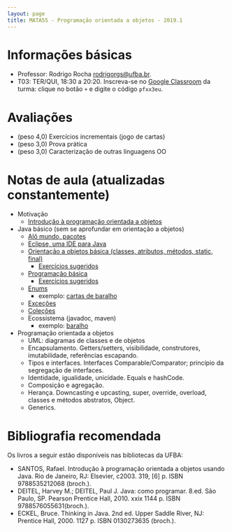 ```yaml
---
layout: page
title: MATA55 - Programação orientada a objetos - 2019.1
---
```


# Informações básicas

- Professor: Rodrigo Rocha <rodrigorgs@ufba.br>. 
- T03: TER/QUI, 18:30 a 20:20. Inscreva-se no [Google Classroom](https://classroom.google.com/) da turma: clique no botão `+` e digite o código `pfxx3eu`.


# Avaliações

- (peso 4,0) Exercícios incrementais (jogo de cartas)
- (peso 3,0) Prova prática
- (peso 3,0) Caracterização de outras linguagens OO

# Notas de aula (atualizadas constantemente)

- Motivação
  - [Introdução à programação orientada a objetos](https://docs.google.com/presentation/d/1bdzbS51fA-BewCaC0gMNuTSQWtDXfrHKVRiR3I-URnY/edit)
- Java básico (sem se aprofundar em orientação a objetos)
  - [Alô mundo, pacotes](aula-java-alomundo)
  - [Eclipse, uma IDE para Java](https://docs.google.com/presentation/d/1BohOI0Ky0cqwsze7U-PnJc_qU9u9dbKtvUOwiH63HIY/edit?usp=sharing)
  - [Orientação a objetos básica (classes, atributos, métodos, static, final)](aula-java-oo)
    - [Exercícios sugeridos](ex-java-oo)
  - [Programação básica](https://docs.google.com/presentation/d/1lNB1NRPijRnCLB5d7Ps6s5Zwlw0GgcUQ2QwZWcuVVNo/edit)
    - [Exercícios sugeridos](ex-java-programacao)
  - [Enums](aula-enums)
    - exemplo: [cartas de baralho](cartas)
  - [Exceções](aula-excecoes)
  - [Coleções](https://docs.google.com/presentation/d/1X_p_8rYdTn34B_8ghgGjBtad8bHPZwcqNBz8IRrjoIQ/edit)
  - Ecossistema (javadoc, maven)
    - exemplo: [baralho](cartas)
- Programação orientada a objetos
  - UML: diagramas de classes e de objetos
  - Encapsulamento. Getters/setters, visibilidade, construtores, imutabilidade, referências escapando.
  - Tipos e interfaces. Interfaces Comparable/Comparator; princípio da segregação de interfaces.
  - Identidade, igualidade, unicidade. Equals e hashCode.
  - Composição e agregação.
  - Herança. Downcasting e upcasting, super, override, overload, classes e métodos abstratos, Object.
  - Generics.

<!-- 
Alguns slides disponíveis no [Drive da disciplina](https://drive.google.com/open?id=1JxHnqlfg74vCFhJf1LfS3d4w70Ev8qBN)

Outros slides ou notas de aula:

- [Herança parte 1](aula-heranca-parte1)
- [Herança parte 2 (sobreposição)](aula-heranca-parte2)
- [Herança parte 3 (polimorfismo)](aula-heranca-parte3)
- [Herança parte 4 (classes abstratas e interfaces)](aula-heranca-parte4)
- [Refatoração](aula-refactoring)
- [Enums](aula-enums)
- [Exceções](aula-excecoes)
- [Classes internas](aula-classes-internas)
- [Generics](aula-generics) -->

# Bibliografia recomendada

Os livros a seguir estão disponíveis nas bibliotecas da UFBA:

- SANTOS, Rafael. Introdução à programação orientada a objetos usando Java. Rio de Janeiro, RJ: Elsevier, c2003. 319, [6] p. ISBN 9788535212068 (broch.).
- DEITEL, Harvey M.; DEITEL, Paul J. Java: como programar. 8.ed. São Paulo, SP. Pearson Prentice Hall, 2010. xxix 1144 p. ISBN 9788576055631(broch.).
- ECKEL, Bruce. Thinking in Java. 2nd ed. Upper Saddle River, NJ: Prentice Hall, 2000. 1127 p. ISBN 0130273635 (broch.).
